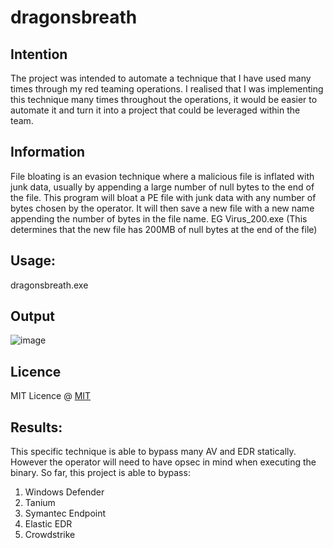 # dragonsbreath
## Intention
The project was intended to automate a technique that I have used many times through my red teaming operations. I realised that I was implementing this technique many times throughout the operations, it would be easier to automate it and turn it into a project that could be leveraged within the team. 
## Information
File bloating is an evasion technique where a malicious file is inflated with junk data, usually by appending a large number of null bytes to the end of the file. This program will bloat a PE file with junk data with any number of bytes chosen by the operator. It will then save a new file with a new name appending the number of bytes in the file name. EG Virus_200.exe (This determines that the new file has 200MB of null bytes at the end of the file)
## Usage: 
dragonsbreath.exe
## Output
![image](https://github.com/hookthieves/dragonsbreath/assets/46670348/17568326-8e27-4155-83e8-296f851b1d24)
## Licence
MIT Licence @ [MIT](https://raw.githubusercontent.com/hookthieves/dragonsbreath/main/LICENCE)    
## Results:
This specific technique is able to bypass many AV and EDR statically. However the operator will need to have opsec in mind when executing the binary. So far, this project is able to bypass:
1. Windows Defender
2. Tanium
3. Symantec Endpoint
4. Elastic EDR
5. Crowdstrike
